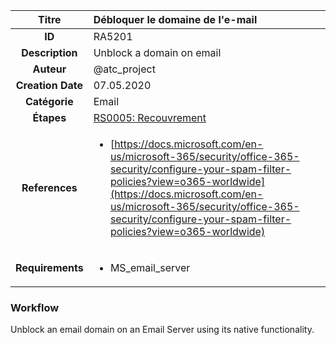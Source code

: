 | Titre                       | Débloquer le domaine de l'e-mail         |
|:---------------------------:|:--------------------|
| **ID**                      | RA5201            |
| **Description**             | Unblock a domain on email   |
| **Auteur**                  | @atc_project        |
| **Creation Date**           | 07.05.2020 |
| **Catégorie**                | Email      |
| **Étapes**                   |[RS0005: Recouvrement](../Response_Stages/RS0005.md)| 
| **References** |<ul><li>[https://docs.microsoft.com/en-us/microsoft-365/security/office-365-security/configure-your-spam-filter-policies?view=o365-worldwide](https://docs.microsoft.com/en-us/microsoft-365/security/office-365-security/configure-your-spam-filter-policies?view=o365-worldwide)</li></ul>|
| **Requirements** |<ul><li>MS_email_server</li></ul>|

### Workflow

Unblock an email domain on an Email Server using its native functionality.  
